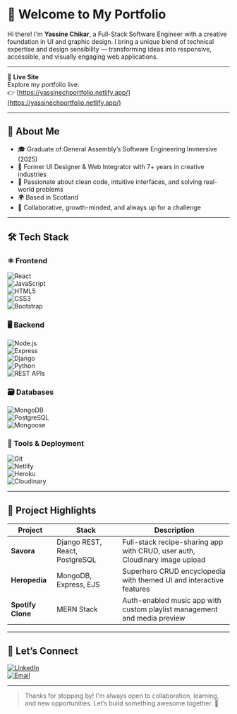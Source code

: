 # 👋 Welcome to My Portfolio

Hi there! I'm **Yassine Chikar**, a Full-Stack Software Engineer with a creative foundation in UI and graphic design. I bring a unique blend of technical expertise and design sensibility — transforming ideas into responsive, accessible, and visually engaging web applications.

---

📍 **Live Site**  
Explore my portfolio live:  
👉 [https://yassinechportfolio.netlify.app/](https://yassinechportfolio.netlify.app/)

---

## 🔎 About Me

- 🎓 Graduate of General Assembly’s Software Engineering Immersive (2025)
- 💼 Former UI Designer & Web Integrator with 7+ years in creative industries
- 🧠 Passionate about clean code, intuitive interfaces, and solving real-world problems
- 🌍 Based in Scotland 
- 🤝 Collaborative, growth-minded, and always up for a challenge

---

## 🛠️ Tech Stack

### ⚛️ Frontend  
![React](https://img.shields.io/badge/-React-61DAFB?style=flat&logo=react)  
![JavaScript](https://img.shields.io/badge/-JavaScript-F7DF1E?style=flat&logo=javascript&logoColor=000)  
![HTML5](https://img.shields.io/badge/-HTML5-E34F26?style=flat&logo=html5&logoColor=fff)  
![CSS3](https://img.shields.io/badge/-CSS3-1572B6?style=flat&logo=css3)  
![Bootstrap](https://img.shields.io/badge/-Bootstrap-7952B3?style=flat&logo=bootstrap&logoColor=fff)

### 🖥 Backend  
![Node.js](https://img.shields.io/badge/-Node.js-339933?style=flat&logo=node.js&logoColor=fff)  
![Express](https://img.shields.io/badge/-Express-000000?style=flat&logo=express&logoColor=fff)  
![Django](https://img.shields.io/badge/-Django-092E20?style=flat&logo=django&logoColor=fff)  
![Python](https://img.shields.io/badge/-Python-3776AB?style=flat&logo=python&logoColor=fff)  
![REST APIs](https://img.shields.io/badge/-REST%20APIs-FF6F61?style=flat)

### 🗃 Databases  
![MongoDB](https://img.shields.io/badge/-MongoDB-47A248?style=flat&logo=mongodb&logoColor=fff)  
![PostgreSQL](https://img.shields.io/badge/-PostgreSQL-336791?style=flat&logo=postgresql)  
![Mongoose](https://img.shields.io/badge/-Mongoose-880000?style=flat)

### 🧰 Tools & Deployment  
![Git](https://img.shields.io/badge/-Git-F05032?style=flat&logo=git&logoColor=fff)  
![Netlify](https://img.shields.io/badge/-Netlify-00C7B7?style=flat&logo=netlify&logoColor=fff)  
![Heroku](https://img.shields.io/badge/-Heroku-430098?style=flat&logo=heroku&logoColor=fff)  
![Cloudinary](https://img.shields.io/badge/-Cloudinary-3448C5?style=flat&logo=cloudinary&logoColor=fff)

---

## 🚀 Project Highlights

| Project        | Stack                            | Description                                                                 |
|----------------|----------------------------------|-----------------------------------------------------------------------------|
| **Savora**     | Django REST, React, PostgreSQL   | Full-stack recipe-sharing app with CRUD, user auth, Cloudinary image upload |
| **Heropedia**  | MongoDB, Express, EJS            | Superhero CRUD encyclopedia with themed UI and interactive features         |
| **Spotify Clone** | MERN Stack                    | Auth-enabled music app with custom playlist management and media preview    |

---

## 🤝 Let’s Connect

[![LinkedIn](https://img.shields.io/badge/-LinkedIn-0A66C2?style=flat&logo=linkedin&logoColor=fff)](https://linkedin.com/in/yassinechikar)  
[![Email](https://img.shields.io/badge/-Email-D14836?style=flat&logo=gmail&logoColor=fff)](mailto:yassine.chikar@outlook.com)

---

> Thanks for stopping by! I'm always open to collaboration, learning, and new opportunities. Let’s build something awesome together. 🚀
